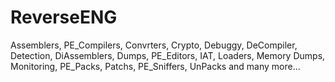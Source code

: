 # ReverseENG
Assemblers, PE_Compilers, Convrters, Crypto, Debuggy, DeCompiler, Detection, DiAssemblers, Dumps, PE_Editors, IAT, Loaders, Memory Dumps, Monitoring, PE_Packs, Patchs, PE_Sniffers, UnPacks and many more...
